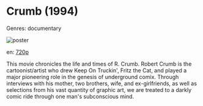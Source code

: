 # Crumb (1994)

Genres: documentary

![poster](http://image.tmdb.org/t/p/w500/yzK39sdkGoiSyKZEWT6HQzaC0BX.jpg)

en:
  [720p](magnet:?xt=urn:btih:6dfce56573d9a0cf39ae18d9e9a8dd1d92686689&dn=Crumb+(1994)&tr=udp%3A%2F%2Ftracker.yify-torrents.com%2Fannounce&tr=udp%3A%2F%2Fopen.demonii.com%3A1337%2Fannounce&tr=udp%3A%2F%2Fexodus.desync.com%3A6969&tr=udp%3A%2F%2Ftracker.istole.it%3A80&tr=udp%3A%2F%2Ftracker.publicbt.com%3A80&tr=udp%3A%2F%2Ftracker.publichd.eu%3A80%2Fannounce&tr=udp%3A%2F%2Ftracker.openbittorrent.com%3A80%2Fannounce&tr=udp%3A%2F%2Fcoppersurfer.tk%3A6969%2Fannounce)
  


This movie chronicles the life and times of R. Crumb. Robert Crumb is the cartoonist/artist who drew Keep On Truckin', Fritz the Cat, and played a major pioneering role in the genesis of underground comix. Through interviews with his mother, two brothers, wife, and ex-girlfriends, as well as selections from his vast quantity of graphic art, we are treated to a darkly comic ride through one man's subconscious mind.